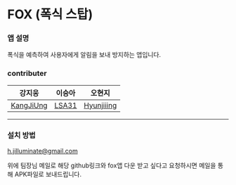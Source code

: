 # FOX (폭식 스탑)

### 앱 설명

폭식을 예측하여 사용자에게 알림을 보내 방지하는 앱입니다.

### contributer

강지웅 | 이승아 | 오현지
---|---|---|
[KangJiUng](https://github.com/KangJiUng) | [LSA31](https://github.com/LSA31) | [Hyunjiiing](https://github.com/Hyunjiiing)
---

### 설치 방법

h.jilluminate@gmail.com

위에 팀장님 메일로 해당 github링크와 fox앱 다운 받고 싶다고 요청하시면
메일을 통해 APK파일로 보내드립니다.
